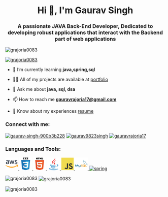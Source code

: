 <h1 align="center">Hi 👋, I'm Gaurav Singh</h1>
<h3 align="center">
A passionate JAVA Back-End Developer, Dedicated to developing robust applications that interact with the Backend part of web applications</h3>

<p align="left"> <img src="https://komarev.com/ghpvc/?username=grajoria0083&label=Profile%20views&color=0e75b6&style=flat" alt="grajoria0083" /> </p>

<p align="left"> <a href="https://github.com/ryo-ma/github-profile-trophy"><img src="https://github-profile-trophy.vercel.app/?username=grajoria0083" alt="grajoria0083" /></a> </p>

- 🌱 I’m currently learning **java,spring,sql**

- 👨‍💻 All of my projects are available at [portfolio](https://gauravportfolio0083.netlify.app/)

- 💬 Ask me about **java, sql, dsa**

- 📫 How to reach me **gauravrajoria17@gmail.com**

- 📄 Know about my experiences [resume](https://drive.google.com/file/d/1p8UjFf9xoRk-3QfVKuzNUddFZom5wV0T/view?usp=sharing/)

<h3 align="left">Connect with me:</h3>
<p align="left">
<a href="https://linkedin.com/in/gaurav-singh-900b3b228" target="blank"><img align="center" src="https://raw.githubusercontent.com/rahuldkjain/github-profile-readme-generator/master/src/images/icons/Social/linked-in-alt.svg" alt="gaurav-singh-900b3b228" height="30" width="40" /></a>
<a href="https://instagram.com/gaurav9823singh" target="blank"><img align="center" src="https://raw.githubusercontent.com/rahuldkjain/github-profile-readme-generator/master/src/images/icons/Social/instagram.svg" alt="gaurav9823singh" height="30" width="40" /></a>
<a href="https://www.hackerrank.com/gauravrajoria17" target="blank"><img align="center" src="https://raw.githubusercontent.com/rahuldkjain/github-profile-readme-generator/master/src/images/icons/Social/hackerrank.svg" alt="gauravrajoria17" height="30" width="40" /></a>
</p>

<h3 align="left">Languages and Tools:</h3>
<p align="left"> <a href="https://aws.amazon.com" target="_blank" rel="noreferrer"> <img src="https://raw.githubusercontent.com/devicons/devicon/master/icons/amazonwebservices/amazonwebservices-original-wordmark.svg" alt="aws" width="40" height="40"/> </a> <a href="https://www.w3schools.com/css/" target="_blank" rel="noreferrer"> <img src="https://raw.githubusercontent.com/devicons/devicon/master/icons/css3/css3-original-wordmark.svg" alt="css3" width="40" height="40"/> </a> <a href="https://www.w3.org/html/" target="_blank" rel="noreferrer"> <img src="https://raw.githubusercontent.com/devicons/devicon/master/icons/html5/html5-original-wordmark.svg" alt="html5" width="40" height="40"/> </a> <a href="https://www.java.com" target="_blank" rel="noreferrer"> <img src="https://raw.githubusercontent.com/devicons/devicon/master/icons/java/java-original.svg" alt="java" width="40" height="40"/> </a> <a href="https://developer.mozilla.org/en-US/docs/Web/JavaScript" target="_blank" rel="noreferrer"> <img src="https://raw.githubusercontent.com/devicons/devicon/master/icons/javascript/javascript-original.svg" alt="javascript" width="40" height="40"/> </a> <a href="https://www.mysql.com/" target="_blank" rel="noreferrer"> <img src="https://raw.githubusercontent.com/devicons/devicon/master/icons/mysql/mysql-original-wordmark.svg" alt="mysql" width="40" height="40"/> </a> <a href="https://spring.io/" target="_blank" rel="noreferrer"> <img src="https://www.vectorlogo.zone/logos/springio/springio-icon.svg" alt="spring" width="40" height="40"/> </a> </p>

<p><img align="left" src="https://github-readme-stats.vercel.app/api/top-langs?username=grajoria0083&show_icons=true&locale=en&layout=compact" alt="grajoria0083" /></p>

<p>&nbsp;<img align="center" src="https://github-readme-stats.vercel.app/api?username=grajoria0083&show_icons=true&locale=en" alt="grajoria0083" /></p>

<p><img align="center" src="https://github-readme-streak-stats.herokuapp.com/?user=grajoria0083&" alt="grajoria0083" /></p>
